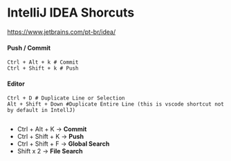 
# IntelliJ IDEA Shorcuts

https://www.jetbrains.com/pt-br/idea/

#### Push / Commit
```shell
Ctrl + Alt + k # Commit
Ctrl + Shift + k # Push
```

#### Editor
```shell
Ctrl + D # Duplicate Line or Selection
Alt + Shift + Down #Duplicate Entire Line (this is vscode shortcut not by default in IntellJ)
```


```shell

```

-   Ctrl + Alt + K → **Commit**
-   Ctrl + Shift + K → **Push**
-   Ctrl + Shift + F → **Global Search**
-   Shift x 2 → **File Search**